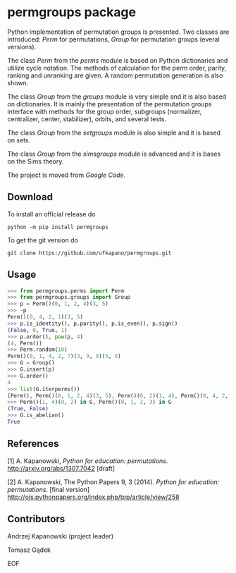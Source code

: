# permgroups package

Python implementation of permutation groups is presented. 
Two classes are introduced: *Perm* for permutations, 
*Group* for permutation groups (everal versions). 

The class *Perm* from the *perms* module
is based on Python dictionaries and utilize cycle notation. 
The methods of calculation for the perm order, parity, ranking and unranking 
are given. A random permutation generation is also shown. 

The class *Group* from the *groups* module
is very simple and it is also based on dictionaries. 
It is mainly the presentation of the permutation groups interface with 
methods for the group order, subgroups (normalizer, centralizer, center, 
stabilizer), orbits, and several tests.

The class *Group* from the *setgroups* module
is also simple and it is based on sets.

The class *Group* from the *simsgroups* module
is advanced and it is bases on the Sims theory.

The project is moved from *Google Code*.

## Download

To install an official release do

    python -m pip install permgroups

To get the git version do

    git clone https://github.com/ufkapano/permgroups.git

## Usage

~~~python
>>> from permgroups.perms import Perm
>>> from permgroups.groups import Group
>>> p = Perm()(0, 1, 2, 4)(3, 5)
>>> ~p
Perm()(0, 4, 2, 1)(3, 5)
>>> p.is_identity(), p.parity(), p.is_even(), p.sign()
(False, 0, True, 1)
>>> p.order(), pow(p, 4)
(4, Perm())
>>> Perm.random(10)
Perm()(0, 1, 4, 2, 7)(3, 9, 8)(5, 6)
>>> G = Group()
>>> G.insert(p)
>>> G.order()
4
>>> list(G.iterperms())
[Perm(), Perm()(0, 1, 2, 4)(3, 5), Perm()(0, 2)(1, 4), Perm()(0, 4, 2, 1)(3, 5)]
>>> Perm()(1, 4)(0, 2) in G, Perm()(0, 1, 2, 3) in G
(True, False)
>>> G.is_abelian()
True
~~~

## References

[1] A. Kapanowski, *Python for education: permutations*. 
http://arxiv.org/abs/1307.7042 [draft]

[2] A. Kapanowski, The Python Papers 9, 3 (2014). 
*Python for education: permutations*. [final version]
http://ojs.pythonpapers.org/index.php/tpp/article/view/258 

## Contributors

Andrzej Kapanowski (project leader)

Tomasz Gądek

EOF
